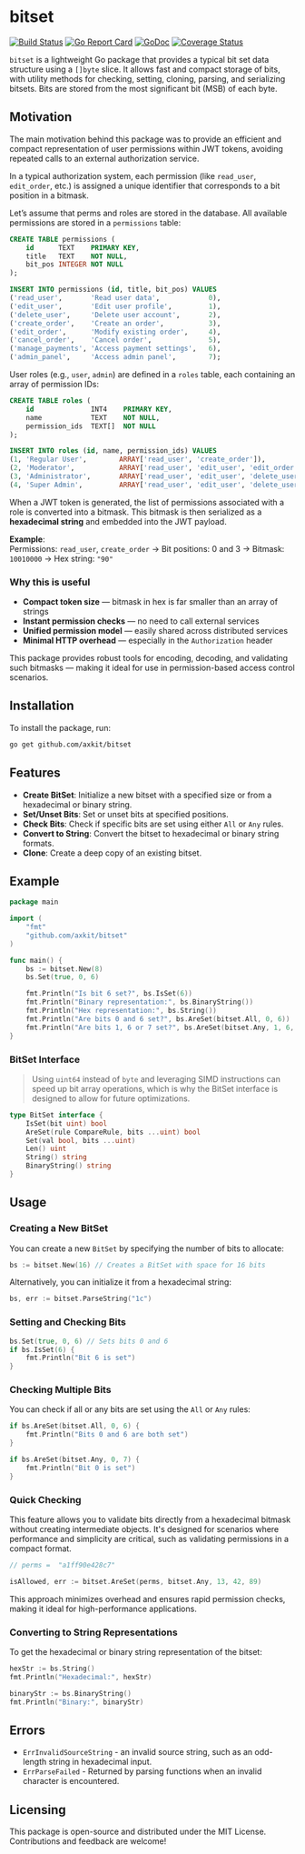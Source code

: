 # bitset

[![Build Status](https://github.com/axkit/bitset/actions/workflows/go.yml/badge.svg)](https://github.com/axkit/bitset/actions)
[![Go Report Card](https://goreportcard.com/badge/github.com/axkit/bitset)](https://goreportcard.com/report/github.com/axkit/bitset)
[![GoDoc](https://pkg.go.dev/badge/github.com/axkit/bitset)](https://pkg.go.dev/github.com/axkit/bitset)
[![Coverage Status](https://coveralls.io/repos/github/axkit/bitset/badge.svg?branch=main)](https://coveralls.io/github/axkit/bitset?branch=main)

`bitset` is a lightweight Go package that provides a typical bit set data structure using a `[]byte` slice. It allows fast and compact storage of bits, with utility methods for checking, setting, cloning, parsing, and serializing bitsets. Bits are stored from the most significant bit (MSB) of each byte.

## Motivation

The main motivation behind this package was to provide an efficient and compact representation of user permissions within JWT tokens, avoiding repeated calls to an external authorization service.

In a typical authorization system, each permission (like `read_user`, `edit_order`, etc.) is assigned a unique identifier that corresponds to a bit position in a bitmask. 

Let’s assume that perms and roles are stored in the database. 
All available permissions are stored in a `permissions` table:

```sql
CREATE TABLE permissions (
    id      TEXT    PRIMARY KEY,
    title   TEXT    NOT NULL,
    bit_pos INTEGER NOT NULL
);

INSERT INTO permissions (id, title, bit_pos) VALUES
('read_user',       'Read user data',            0),
('edit_user',       'Edit user profile',         1),
('delete_user',     'Delete user account',       2),
('create_order',    'Create an order',           3),
('edit_order',      'Modify existing order',     4),
('cancel_order',    'Cancel order',              5),
('manage_payments', 'Access payment settings',   6),
('admin_panel',     'Access admin panel',        7);
```

User roles (e.g., `user`, `admin`) are defined in a `roles` table, each containing an array of permission IDs:

```sql
CREATE TABLE roles (
    id              INT4    PRIMARY KEY,
    name            TEXT    NOT NULL,
    permission_ids  TEXT[]  NOT NULL
);

INSERT INTO roles (id, name, permission_ids) VALUES
(1, 'Regular User',        ARRAY['read_user', 'create_order']),
(2, 'Moderator',           ARRAY['read_user', 'edit_user', 'edit_order']),
(3, 'Administrator',       ARRAY['read_user', 'edit_user', 'delete_user', 'create_order', 'edit_order', 'cancel_order', 'manage_payments']),
(4, 'Super Admin',         ARRAY['read_user', 'edit_user', 'delete_user', 'create_order', 'edit_order', 'cancel_order', 'manage_payments', 'admin_panel']);
```

When a JWT token is generated, the list of permissions associated with a role is converted into a bitmask. This bitmask is then serialized as a **hexadecimal string** and embedded into the JWT payload.

**Example**:  
Permissions: `read_user`, `create_order` → Bit positions: 0 and 3 → Bitmask: `10010000` → Hex string: `"90"`

### Why this is useful 

- **Compact token size** — bitmask in hex is far smaller than an array of strings
- **Instant permission checks** — no need to call external services
- **Unified permission model** — easily shared across distributed services
- **Minimal HTTP overhead** — especially in the `Authorization` header

This package provides robust tools for encoding, decoding, and validating such bitmasks — making it ideal for use in permission-based access control scenarios.

## Installation

To install the package, run:

```bash
go get github.com/axkit/bitset
```

## Features

- **Create BitSet**: Initialize a new bitset with a specified size or from a hexadecimal or binary string.
- **Set/Unset Bits**: Set or unset bits at specified positions.
- **Check Bits**: Check if specific bits are set using either `All` or `Any` rules.
- **Convert to String**: Convert the bitset to hexadecimal or binary string formats.
- **Clone**: Create a deep copy of an existing bitset.

## Example

```go
package main

import (
    "fmt"
    "github.com/axkit/bitset"
)

func main() {
    bs := bitset.New(8)
    bs.Set(true, 0, 6)

    fmt.Println("Is bit 6 set?", bs.IsSet(6))                               // true
    fmt.Println("Binary representation:", bs.BinaryString())                // 10000010
    fmt.Println("Hex representation:", bs.String())                         // "82" 
    fmt.Println("Are bits 0 and 6 set?", bs.AreSet(bitset.All, 0, 6))       // true
    fmt.Println("Are bits 1, 6 or 7 set?", bs.AreSet(bitset.Any, 1, 6, 7))  // true
}
```

### BitSet Interface

> Using `uint64` instead of `byte` and leveraging SIMD instructions can speed up bit array operations, which is why the BitSet interface is designed to allow for future optimizations.

```go
type BitSet interface {
    IsSet(bit uint) bool
    AreSet(rule CompareRule, bits ...uint) bool
    Set(val bool, bits ...uint)
    Len() uint              
    String() string         
    BinaryString() string   
}
```

## Usage

### Creating a New BitSet

You can create a new `BitSet` by specifying the number of bits to allocate:

```go
bs := bitset.New(16) // Creates a BitSet with space for 16 bits
```

Alternatively, you can initialize it from a hexadecimal string:

```go
bs, err := bitset.ParseString("1с")
```

### Setting and Checking Bits

```go
bs.Set(true, 0, 6) // Sets bits 0 and 6
if bs.IsSet(6) {
    fmt.Println("Bit 6 is set")   
}
```

### Checking Multiple Bits

You can check if all or any bits are set using the `All` or `Any` rules:

```go
if bs.AreSet(bitset.All, 0, 6) {
    fmt.Println("Bits 0 and 6 are both set")
}

if bs.AreSet(bitset.Any, 0, 7) {
    fmt.Println("Bit 0 is set")
}
```

### Quick Checking

This feature allows you to validate bits directly from a hexadecimal bitmask without creating intermediate objects. It's designed for scenarios where performance and simplicity are critical, such as validating permissions in a compact format.

```go
// perms =  "a1ff90e428c7"

isAllowed, err := bitset.AreSet(perms, bitset.Any, 13, 42, 89)
```

This approach minimizes overhead and ensures rapid permission checks, making it ideal for high-performance applications.

### Converting to String Representations

To get the hexadecimal or binary string representation of the bitset:

```go
hexStr := bs.String()
fmt.Println("Hexadecimal:", hexStr)

binaryStr := bs.BinaryString()
fmt.Println("Binary:", binaryStr)

```

## Errors

- `ErrInvalidSourceString` - an invalid source string, such as an odd-length string in hexadecimal input.
- `ErrParseFailed` - Returned by parsing functions when an invalid character is encountered.

## Licensing

This package is open-source and distributed under the MIT License. Contributions and feedback are welcome!
